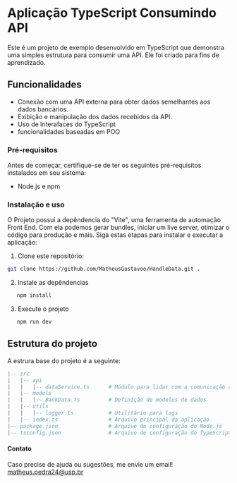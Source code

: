 # Aplicação TypeScript Consumindo API

Este é um projeto de exemplo desenvolvido em TypeScript que demonstra uma simples estrutura para consumir uma API. Ele foi criado para fins de aprendizado.

## Funcionalidades

- Conexão com uma API externa para obter dados semelhantes aos dados bancários.
- Exibição e manipulação dos dados recebidos da API.
- Uso de Interafaces do TypeScript
- funcionalidades baseadas em POO

### Pré-requisitos

Antes de começar, certifique-se de ter os seguintes pré-requisitos instalados em seu sistema:

- Node.js e npm

### Instalação e uso

O Projeto possui a depêndencia do "Vite", uma ferramenta de automação Front End. Com ela podemos gerar bundles, iniciar um live server, otimizar o código para produção e mais.
Siga estas etapas para instalar e executar a aplicação:

1. Clone este repositório:

```bash
git clone https://github.com/MatheusGustavoo/HandleData.git .
```

2. Instale as depêndencias

```bash
   npm install
```

3. Execute o projeto

```bash
   npm run dev
```

## Estrutura do projeto

A estrura base do projeto é a seguinte:

```lua
|-- src
|   |-- api
|   |   |-- dataService.ts      # Módulo para lidar com a comunicação com a API
|   |-- models
|   |   |-- BankData.ts         # Definição de modelos de dados
|   |-- utils
|   |   |-- logger.ts           # Utilitário para logs
|   |-- index.ts                # Arquivo principal da aplicação
|-- package.json                # Arquivo de configuração do Node.js
|-- tsconfig.json               # Arquivo de configuração do TypeScript
```

#### Contato

Caso precise de ajuda ou sugestões, me envie um email!
matheus.pedra24@usp.br
